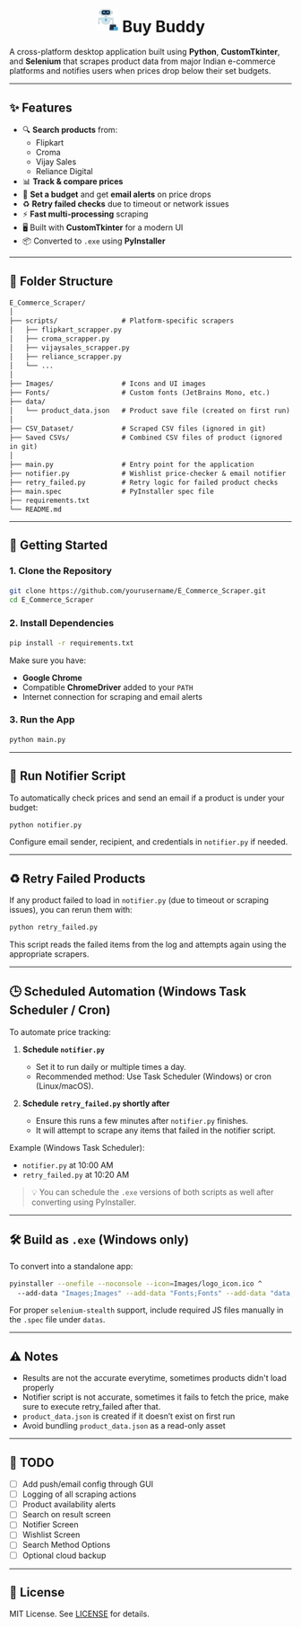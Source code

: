 
<h1 align="center">
  <img src="Images/logo_icon.png" alt="Buy Buddy Icon" width="40" height="40"/>
  <span style="vertical-align: middle;">Buy Buddy</span>
</h1>

A cross-platform desktop application built using **Python**, **CustomTkinter**, and **Selenium** that scrapes product data from major Indian e-commerce platforms and notifies users when prices drop below their set budgets.

---

## ✨ Features

- 🔍 **Search products** from:
  - Flipkart
  - Croma
  - Vijay Sales
  - Reliance Digital
- 📊 **Track & compare prices**
- 🔔 **Set a budget** and get **email alerts** on price drops
- ♻️ **Retry failed checks** due to timeout or network issues
- ⚡ **Fast multi-processing** scraping
- 🖥️ Built with **CustomTkinter** for a modern UI
- 📦 Converted to `.exe` using **PyInstaller**

---

## 📁 Folder Structure

```
E_Commerce_Scraper/
│
├── scripts/                # Platform-specific scrapers
│   ├── flipkart_scrapper.py
│   ├── croma_scrapper.py
│   ├── vijaysales_scrapper.py
│   ├── reliance_scrapper.py
│   └── ...
│
├── Images/                 # Icons and UI images
├── Fonts/                  # Custom fonts (JetBrains Mono, etc.)
├── data/
│   └── product_data.json   # Product save file (created on first run)
│
├── CSV_Dataset/            # Scraped CSV files (ignored in git)
├── Saved CSVs/             # Combined CSV files of product (ignored in git)
│
├── main.py                 # Entry point for the application
├── notifier.py             # Wishlist price-checker & email notifier
├── retry_failed.py         # Retry logic for failed product checks
├── main.spec               # PyInstaller spec file
├── requirements.txt
└── README.md
```

---

## 🚀 Getting Started

### 1. Clone the Repository
```bash
git clone https://github.com/yourusername/E_Commerce_Scraper.git
cd E_Commerce_Scraper
```

### 2. Install Dependencies
```bash
pip install -r requirements.txt
```

Make sure you have:
- **Google Chrome**
- Compatible **ChromeDriver** added to your `PATH`
- Internet connection for scraping and email alerts

### 3. Run the App
```bash
python main.py
```

---

## 🔔 Run Notifier Script

To automatically check prices and send an email if a product is under your budget:
```bash
python notifier.py
```

Configure email sender, recipient, and credentials in `notifier.py` if needed.

---

## ♻️ Retry Failed Products

If any product failed to load in `notifier.py` (due to timeout or scraping issues), you can rerun them with:
```bash
python retry_failed.py
```

This script reads the failed items from the log and attempts again using the appropriate scrapers.

---

## 🕒 Scheduled Automation (Windows Task Scheduler / Cron)

To automate price tracking:

1. **Schedule `notifier.py`**
   - Set it to run daily or multiple times a day.
   - Recommended method: Use Task Scheduler (Windows) or cron (Linux/macOS).

2. **Schedule `retry_failed.py` shortly after**
   - Ensure this runs a few minutes after `notifier.py` finishes.
   - It will attempt to scrape any items that failed in the notifier script.

Example (Windows Task Scheduler):

- `notifier.py` at 10:00 AM
- `retry_failed.py` at 10:20 AM

> 💡 You can schedule the `.exe` versions of both scripts as well after converting using PyInstaller.

---

## 🛠️ Build as `.exe` (Windows only)

To convert into a standalone app:
```bash
pyinstaller --onefile --noconsole --icon=Images/logo_icon.ico ^
  --add-data "Images;Images" --add-data "Fonts;Fonts" --add-data "data;data" main.py
```

For proper `selenium-stealth` support, include required JS files manually in the `.spec` file under `datas`.

---

## ⚠️ Notes

- Results are not the accurate everytime, sometimes products didn't load properly
- Notifier script is not accurate, sometimes it fails to fetch the price, make sure to execute retry_failed after that.
- `product_data.json` is created if it doesn’t exist on first run
- Avoid bundling `product_data.json` as a read-only asset

---

## 📌 TODO

- [ ] Add push/email config through GUI
- [ ] Logging of all scraping actions
- [ ] Product availability alerts
- [ ] Search on result screen
- [ ] Notifier Screen
- [ ] Wishlist Screen
- [ ] Search Method Options
- [ ] Optional cloud backup

---

## 📄 License

MIT License. See [LICENSE](LICENSE) for details.
